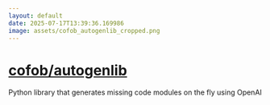 ```yaml
---
layout: default
date: 2025-07-17T13:39:36.169986
image: assets/cofob_autogenlib_cropped.png
---
```


# [cofob/autogenlib](https://github.com/cofob/autogenlib)

Python library that generates missing code modules on the fly using OpenAI
